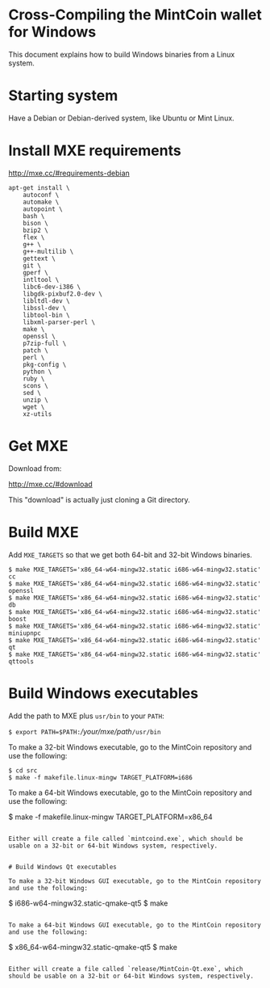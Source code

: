 # Cross-Compiling the MintCoin wallet for Windows 

This document explains how to build Windows binaries from a Linux
system.

# Starting system

Have a Debian or Debian-derived system, like Ubuntu or Mint Linux.

# Install MXE requirements

http://mxe.cc/#requirements-debian

```
apt-get install \
    autoconf \
    automake \
    autopoint \
    bash \
    bison \
    bzip2 \
    flex \
    g++ \
    g++-multilib \
    gettext \
    git \
    gperf \
    intltool \
    libc6-dev-i386 \
    libgdk-pixbuf2.0-dev \
    libltdl-dev \
    libssl-dev \
    libtool-bin \
    libxml-parser-perl \
    make \
    openssl \
    p7zip-full \
    patch \
    perl \
    pkg-config \
    python \
    ruby \
    scons \
    sed \
    unzip \
    wget \
    xz-utils
```

# Get MXE

Download from:

http://mxe.cc/#download

This "download" is actually just cloning a Git directory.

# Build MXE

Add `MXE_TARGETS` so that we get both 64-bit and 32-bit Windows binaries.

```
$ make MXE_TARGETS='x86_64-w64-mingw32.static i686-w64-mingw32.static' cc
$ make MXE_TARGETS='x86_64-w64-mingw32.static i686-w64-mingw32.static' openssl
$ make MXE_TARGETS='x86_64-w64-mingw32.static i686-w64-mingw32.static' db
$ make MXE_TARGETS='x86_64-w64-mingw32.static i686-w64-mingw32.static' boost
$ make MXE_TARGETS='x86_64-w64-mingw32.static i686-w64-mingw32.static' miniupnpc
$ make MXE_TARGETS='x86_64-w64-mingw32.static i686-w64-mingw32.static' qt
$ make MXE_TARGETS='x86_64-w64-mingw32.static i686-w64-mingw32.static' qttools
```

# Build Windows executables

Add the path to MXE plus `usr/bin` to your `PATH`:

`$ export PATH=$PATH:`_/your/mxe/path_`/usr/bin`

To make a 32-bit Windows executable, go to the MintCoin repository
and use the following:

```
$ cd src
$ make -f makefile.linux-mingw TARGET_PLATFORM=i686
```

To make a 64-bit Windows executable, go to the MintCoin repository
and use the following:

$ make -f makefile.linux-mingw TARGET_PLATFORM=x86_64
```

Either will create a file called `mintcoind.exe`, which should be
usable on a 32-bit or 64-bit Windows system, respectively.


# Build Windows Qt executables

To make a 32-bit Windows GUI executable, go to the MintCoin repository
and use the following:

```
$ i686-w64-mingw32.static-qmake-qt5
$ make
```

To make a 64-bit Windows GUI executable, go to the MintCoin repository
and use the following:

```
$ x86_64-w64-mingw32.static-qmake-qt5
$ make
```

Either will create a file called `release/MintCoin-Qt.exe`, which
should be usable on a 32-bit or 64-bit Windows system, respectively.
